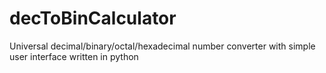 # decToBinCalculator
Universal decimal/binary/octal/hexadecimal number converter with simple user interface written in python
